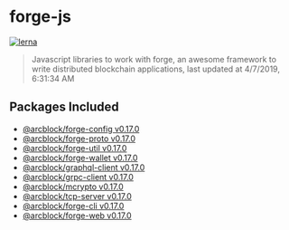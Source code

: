 # forge-js

[![lerna](https://img.shields.io/badge/maintained%20with-lerna-cc00ff.svg)](https://lernajs.io/)

> Javascript libraries to work with forge, an awesome framework to write distributed blockchain applications, last updated at 4/7/2019, 6:31:34 AM

## Packages Included


- [@arcblock/forge-config v0.17.0](./packages/forge-config)
- [@arcblock/forge-proto v0.17.0](./packages/forge-proto)
- [@arcblock/forge-util v0.17.0](./packages/forge-util)
- [@arcblock/forge-wallet v0.17.0](./packages/forge-wallet)
- [@arcblock/graphql-client v0.17.0](./packages/graphql-client)
- [@arcblock/grpc-client v0.17.0](./packages/grpc-client)
- [@arcblock/mcrypto v0.17.0](./packages/mcrypto)
- [@arcblock/tcp-server v0.17.0](./packages/tcp-server)
- [@arcblock/forge-cli v0.17.0](./apps/forge-cli)
- [@arcblock/forge-web v0.17.0](./apps/forge-web)
